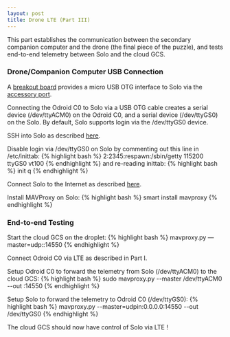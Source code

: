 ```yaml
---
layout: post
title: Drone LTE (Part III)
---
```


This part establishes the communication between the secondary companion computer and the drone (the final piece of the puzzle), and tests end-to-end telemetry between Solo and the cloud GCS.

### Drone/Companion Computer USB Connection

A [breakout board](http://viresity.com/product/3dr-solo-accessory-breakout-board/) provides a micro USB OTG interface to Solo via the [accessory port](https://dev.3dr.com/hardware-accessorybay.html).

Connecting the Odroid C0 to Solo via a USB OTG cable creates a serial device (/dev/ttyACM0) on the Odroid C0, and a serial device (/dev/ttyGS0) on the Solo. By default, Solo supports login via the /dev/ttyGS0 device. 

SSH into Solo as described [here](https://dev.3dr.com/starting-network.html).

Disable login via /dev/ttyGS0 on Solo by commenting out this line in /etc/inittab:
{% highlight bash %}
2:2345:respawn:/sbin/getty 115200 ttyGS0 vt100
{% endhighlight %}
and re-reading inittab:
{% highlight bash %}
init q
{% endhighlight %}

Connect Solo to the Internet as described [here](https://dev.3dr.com/starting-utils.html).

Install MAVProxy on Solo:
{% highlight bash %}
smart install mavproxy
{% endhighlight %}

### End-to-end Testing

Start the cloud GCS on the droplet:
{% highlight bash %}
mavproxy.py —master=udp:<Droplet IP>:14550
{% endhighlight %}

Connect Odroid C0 via LTE as described in Part I.

Setup Odroid C0 to forward the telemetry from Solo (/dev/ttyACM0) to the cloud GCS:
{% highlight bash %}
sudo mavproxy.py --master /dev/ttyACM0 --out <Droplet IP>:14550
{% endhighlight %}

Setup Solo to forward the telemetry to Odroid C0 (/dev/ttyGS0):
{% highlight bash %}
mavproxy.py --master=udpin:0.0.0.0:14550 --out /dev/ttyGS0
{% endhighlight %}

The cloud GCS should now have control of Solo via LTE !